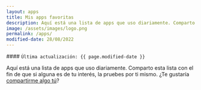 ```yaml
---
layout: apps
title: Mis apps favoritas
description: Aquí está una lista de apps que uso diariamente. Comparto esta lista con el fin de que si alguna es de tu interés, la pruebes por ti mismo. ¿Te gustaría compartirme algo tú?
image: /assets/images/logo.png
permalink: /apps/
modified-date: 28/08/2022
---
```


<div class="card last-updated mt-3 text-center">
<div class="card-body rounded">
#### <code>Última actualización: {{ page.modified-date }}</code>
</div>
</div>

Aquí está una lista de apps que uso diariamente. Comparto esta lista con el fin de que si alguna es de tu interés, la pruebes por ti mismo. ¿Te gustaría [compartirme algo tú][1]?

[1]: /contacto/